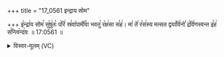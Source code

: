 +++
title = "17_0561 इन्द्राय सोम"

+++
इ꣡न्द्रा꣢य सोम꣣ सु꣡षु꣢तः꣣ प꣡रि꣢ स्र꣣वा꣡पामी꣢꣯वा भवतु꣣ र꣡क्ष꣢सा स꣣ह꣢। मा꣢ ते꣣ र꣡स꣢स्य मत्सत द्वया꣣वि꣢नो꣣ द्र꣡वि꣢णस्वन्त इ꣣ह꣢ स꣣न्त्वि꣡न्द꣢वः ॥ 17:0561 ॥

<details><summary>विस्वर-मूलम् (VC)</summary>

इन्द्राय सोम सुषुतः परि स्रवापामीवा भवतु रक्षसा सह । मा ते रसस्य मत्सत द्वयाविनो द्रविणस्वन्त इह सन्त्विन्दवः ॥५६१॥
</details>